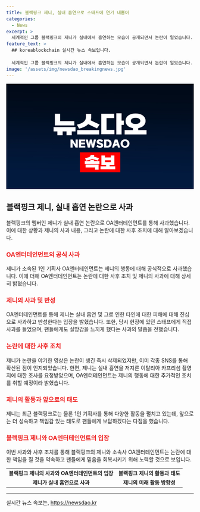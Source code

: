 ```yaml
---
title: 블랙핑크 제니, 실내 흡연으로 스태프에 연기 내뿜어
categories:
  - News
excerpt: >
  세계적인 그룹 블랙핑크의 제니가 실내에서 흡연하는 모습이 공개되면서 논란이 일었습니다. 이에 제니는 1인 기획사를 통해 사과를 전했고, 실내 흡연으로 인해 다른 스태프에게 피해를 준 점에 대해 반성하고 있다고 밝혔습니다. 온라인 커뮤니티와 SNS 등을 통해 확산된 영상에 대한 논란은 계속되고 있으며, 한 누리꾼은 이탈리아에서의 흡연 장소 의심에 대한 주이탈리아 대사관 조사를 요청할 정도로 이에 대한 관심이 뜨겁습니다. 향후 활동에서 성숙한 모습을 보여줄 것이라는 제니의 소신을 언급하며, 팬들에게도 죄송하다는 말을 전했습니다.
feature_text: >
  ## koreablockchain 실시간 뉴스 속보입니다.

  세계적인 그룹 블랙핑크의 제니가 실내에서 흡연하는 모습이 공개되면서 논란이 일었습니다. 이에 제니는 1인 기획사를 통해 사과를 전했고, 실내 흡연으로 인해 다른 스태프에게 피해를 준 점에 대해 반성하고 있다고 밝혔습니다. 온라인 커뮤니티와 SNS 등을 통해 확산된 영상에 대한 논란은 계속되고 있으며, 한 누리꾼은 이탈리아에서의 흡연 장소 의심에 대한 주이탈리아 대사관 조사를 요청할 정도로 이에 대한 관심이 뜨겁습니다. 향후 활동에서 성숙한 모습을 보여줄 것이라는 제니의 소신을 언급하며, 팬들에게도 죄송하다는 말을 전했습니다.
image: '/assets/img/newsdao_breakingnews.jpg'
---
```


<p><img src="/assets/img/newsdao_breakingnews.jpg" alt="koreablockchain 속보" /></p>

<h2 data-ke-size="size26">블랙핑크 제니, 실내 흡연 논란으로 사과</h2>

<p data-ke-size="size16">블랙핑크의 멤버인 제니가 실내 흡연 논란으로 OA엔터테인먼트를 통해 사과했습니다. 이에 대한 상황과 제니의 사과 내용, 그리고 논란에 대한 사후 조치에 대해 알아보겠습니다.</p>

<h3><b><span style="color: #ee2323;">OA엔터테인먼트의 공식 사과</span></b></h3>

<p data-ke-size="size16">제니가 소속된 1인 기획사 OA엔터테인먼트는 제니의 행동에 대해 공식적으로 사과했습니다. 이에 더해 OA엔터테인먼트는 논란에 대한 사후 조치 및 제니의 사과에 대해 상세히 밝혔습니다.</p>

<h3><b><span style="color: #ee2323;">제니의 사과 및 반성</span></b></h3>

<p data-ke-size="size16">OA엔터테인먼트를 통해 제니는 실내 흡연 및 그로 인한 타인에 대한 피해에 대해 진심으로 사과하고 반성한다는 입장을 밝혔습니다. 또한, 당시 현장에 있던 스태프에게 직접 사과를 들었으며, 팬들에게도 실망감을 느끼게 했다는 사과의 말씀을 전했습니다.</p>

<h3><b><span style="color: #ee2323;">논란에 대한 사후 조치</span></b></h3>

<p data-ke-size="size16">제니가 논란을 야기한 영상은 논란이 생긴 즉시 삭제되었지만, 이미 각종 SNS를 통해 확산된 점이 인지되었습니다. 한편, 제니는 실내 흡연을 저지른 이탈리아 카프리섬 촬영지에 대한 조사를 요청받았으며, OA엔터테인먼트는 제니의 행동에 대한 추가적인 조치를 취할 예정이라 밝혔습니다.</p>

<h3><b><span style="color: #ee2323;">제니의 활동과 앞으로의 태도</span></b></h3>

<p data-ke-size="size16">제니는 최근 블랙핑크로는 물론 1인 기획사를 통해 다양한 활동을 펼치고 있는데, 앞으로는 더 성숙하고 책임감 있는 태도로 팬들에게 보답하겠다는 다짐을 했습니다.</p>

<h3><b><span style="color: #ee2323;">블랙핑크 제니와 OA엔터테인먼트의 입장</span></b></h3>

<p data-ke-size="size16">이번 사과와 사후 조치를 통해 블랙핑크의 제니와 소속사 OA엔터테인먼트는 논란에 대한 책임을 질 것을 약속하고 팬들에게 믿음을 회복시키기 위해 노력할 것으로 보입니다.</p>

<table>
    <tbody>
        <tr>
            <td style="text-align: center; height: 17px;"><b>블랙핑크 제니의 사과와 OA엔터테인먼트의 입장</b></td>
        <td style="text-align: center; height: 17px;"><b>블랙핑크 제니의 활동과 태도</b></td>
            </tr>
        <tr>
            <td style="text-align: center; height: 17px;"><b>제니가 실내 흡연으로 사과</b></td>
        <td style="text-align: center; height: 17px;"><b>제니의 미래 활동 방향성</b></td>
        </tr>
    </tbody>
</table>

<p><hr></p>
실시간 뉴스 속보는, <a href="https://newsdao.kr" rel="dofollow">https://newsdao.kr</a>



